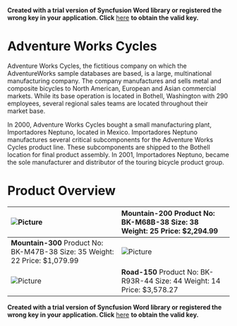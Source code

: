 **Created with a trial version of Syncfusion Word library or registered the wrong key in your application. Click** [here](https://www.syncfusion.com/account/claim-license-key?pl=ZmlsZWZvcm1hdHM=&vs=MjcuMS40OA==) **to obtain the valid key.**

# **Adventure Works Cycles**

Adventure Works Cycles, the fictitious company on which the AdventureWorks sample databases are based, is a large, multinational manufacturing company. The company manufactures and sells metal and composite bicycles to North American, European and Asian commercial markets. While its base operation is located in Bothell, Washington with 290 employees, several regional sales teams are located throughout their market base.


In 2000, Adventure Works Cycles bought a small manufacturing plant, Importadores Neptuno, located in Mexico. Importadores Neptuno manufactures several critical subcomponents for the Adventure Works Cycles product line. These subcomponents are shipped to the Bothell location for final product assembly. In 2001, Importadores Neptuno, became the sole manufacturer and distributor of the touring bicycle product group.


# **Product Overview**
|![Picture](D:\tmp\_images\_img1.gif)|**Mountain\-200** Product No: BK\-M68B\-38 Size: 38 Weight: 25 Price: $2,294.99  |
|:---|:---|
|**Mountain\-300** Product No: BK\-M47B\-38 Size: 35 Weight: 22 Price: $1,079.99  |![Picture](D:\tmp\_images\_img2.gif)|
|![Picture](D:\tmp\_images\_img3.gif)|**Road\-150** Product No: BK\-R93R\-44 Size: 44 Weight: 14 Price: $3,578.27  |



**Created with a trial version of Syncfusion Word library or registered the wrong key in your application. Click** [here](https://www.syncfusion.com/account/claim-license-key?pl=ZmlsZWZvcm1hdHM=&vs=MjcuMS40OA==) **to obtain the valid key.**